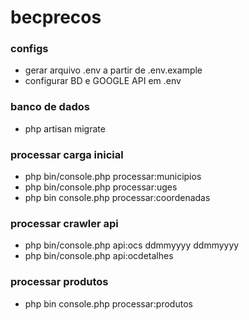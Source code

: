 # becprecos

### configs 
 
 - gerar arquivo .env a partir de .env.example
 - configurar BD e GOOGLE API em .env

### banco de dados

 - php artisan migrate

### processar carga inicial 
 
 - php bin/console.php processar:municipios
 - php bin/console.php processar:uges
 - php bin console.php processar:coordenadas

### processar crawler api

  - php bin/console.php api:ocs ddmmyyyy ddmmyyyy
  - php bin/console.php api:ocdetalhes

### processar produtos

 - php bin console.php processar:produtos